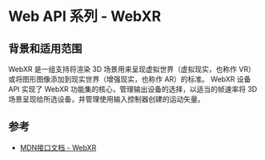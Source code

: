 # Web API 系列 - WebXR

## 背景和适用范围

WebXR 是一组支持将渲染 3D 场景用来呈现虚拟世界（虚拟现实，也称作 VR）或将图形图像添加到现实世界（增强现实，也称作 AR）的标准。 WebXR 设备 API 实现了 WebXR 功能集的核心，管理输出设备的选择，以适当的帧速率将 3D 场景呈现给所选设备，并管理使用输入控制器创建的运动矢量。

## 参考

- [MDN接口文档 - WebXR](https://developer.mozilla.org/zh-CN/docs/Web/API/WebXR_Device_API)